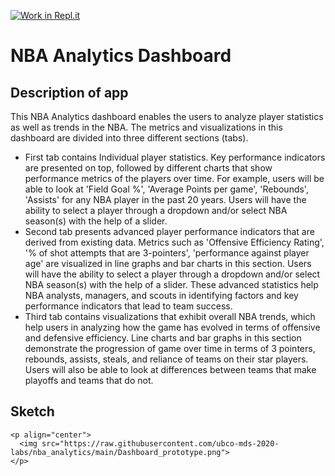[![Work in Repl.it](https://classroom.github.com/assets/work-in-replit-14baed9a392b3a25080506f3b7b6d57f295ec2978f6f33ec97e36a161684cbe9.svg)](https://classroom.github.com/online_ide?assignment_repo_id=371891&assignment_repo_type=GroupAssignmentRepo)

# NBA Analytics Dashboard

## Description of app

This NBA Analytics dashboard enables the users to analyze player statistics as well as trends in the NBA. The metrics and visualizations in this dashboard are divided into three different sections (tabs). 

* First tab contains Individual player statistics. Key performance indicators are presented on top, followed by different charts that show performance metrics of the players over time. For example, users will be able to look at 'Field Goal %', 'Average Points per game', 'Rebounds', 'Assists' for any NBA player in the past 20 years. Users will have the ability to select a player through a dropdown and/or select NBA season(s) with the help of a slider.
* Second tab presents advanced player performance indicators that are derived from existing data. Metrics such as 'Offensive Efficiency Rating', '% of shot attempts that are 3-pointers', 'performance against player age' are visualized in line graphs and bar charts in this section. Users will have the ability to select a player through a dropdown and/or select NBA season(s) with the help of a slider. These advanced statistics help NBA analysts, managers, and scouts in identifying factors and key performance indicators that lead to team success.
* Third tab contains visualizations that exhibit overall NBA trends, which help users in analyzing how the game has evolved in terms of offensive and defensive efficiency. Line charts and bar graphs in this section demonstrate the progression of game over time in terms of 3 pointers, rebounds, assists, steals, and reliance of teams on their star players. Users will also be able to look at differences between teams that make playoffs and teams that do not.

## Sketch

```
<p align="center">
  <img src="https://raw.githubusercontent.com/ubco-mds-2020-labs/nba_analytics/main/Dashboard_prototype.png">
</p>
```
